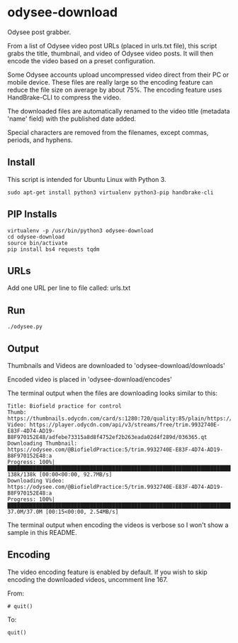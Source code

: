 # odysee-download
Odysee post grabber.

From a list of Odysee video post URLs (placed in urls.txt file), this script grabs the title, thumbnail, and video of Odysee video posts. It will then encode the video based on a preset configuration. 

Some Odysee accounts upload uncompressed video direct from their PC or mobile device. These files are really large so the encoding feature can reduce the file size on average by about 75%. The encoding feature uses HandBrake-CLI to compress the video.

The downloaded files are automatically renamed to the video title (metadata 'name' field) with the published date added. 

Special characters are removed from the filenames, except commas, periods, and hyphens.

## Install

This script is intended for Ubuntu Linux with Python 3.

```code
sudo apt-get install python3 virtualenv python3-pip handbrake-cli
```

## PIP Installs

```code
virtualenv -p /usr/bin/python3 odysee-download
cd odysee-download
source bin/activate
pip install bs4 requests tqdm
```

## URLs

Add one URL per line to file called: urls.txt

## Run

```code
./odysee.py
```

## Output

Thumbnails and Videos are downloaded to 'odysee-download/downloads'

Encoded video is placed in 'odysee-download/encodes'

The terminal output when the files are downloading looks similar to this:

```code
Title: Biofield practice for control
Thumb: https://thumbnails.odycdn.com/card/s:1280:720/quality:85/plain/https://thumbs.odycdn.com/a999bf52a6d85f4c441e3cee35a2b5c5.webp
Video: https://player.odycdn.com/api/v3/streams/free/trim.9932740E-E83F-4D74-AD19-B8F970152E48/adfebe73315a8d8f4752ef2b263eada02d4f289d/036365.qt
Downloading Thumbnail: https://odysee.com/@BiofieldPractice:5/trim.9932740E-E83F-4D74-AD19-B8F970152E48:a
Progress: 100%|█████████████████████████████████████████████████████████████████████████████████████| 138k/138k [00:00<00:00, 92.7MB/s]
Downloading Video: https://odysee.com/@BiofieldPractice:5/trim.9932740E-E83F-4D74-AD19-B8F970152E48:a
Progress: 100%|███████████████████████████████████████████████████████████████████████████████████| 37.0M/37.0M [00:15<00:00, 2.54MB/s]
```

The terminal output when encoding the videos is verbose so I won't show a sample in this README.

## Encoding

The video encoding feature is enabled by default. If you wish to skip encoding the downloaded videos, uncomment line 167.

From:

```code
# quit()
```

To:

```code
quit()
```
